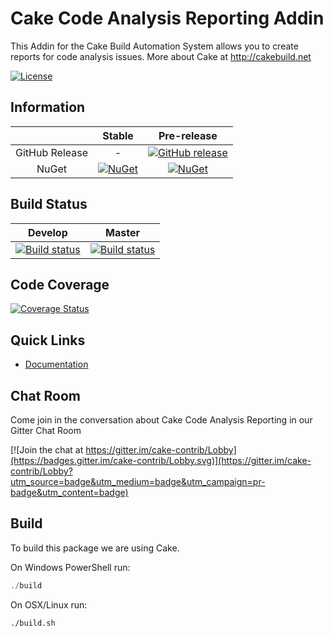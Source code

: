 # Cake Code Analysis Reporting Addin

This Addin for the Cake Build Automation System allows you to create reports for code analysis issues.
More about Cake at http://cakebuild.net

[![License](http://img.shields.io/:license-mit-blue.svg)](https://github.com/cake-contrib/Cake.CodeAnalysisReporting/blob/develop/LICENSE)

## Information

| | Stable | Pre-release |
|:--:|:--:|:--:|
|GitHub Release|-|[![GitHub release](https://img.shields.io/github/release/cake-contrib/Cake.CodeAnalysisReporting.svg)](https://github.com/cake-contrib/Cake.CodeAnalysisReporting/releases/latest)|
|NuGet|[![NuGet](https://img.shields.io/nuget/v/Cake.CodeAnalysisReporting.svg)](https://www.nuget.org/packages/Cake.CodeAnalysisReporting)|[![NuGet](https://img.shields.io/nuget/vpre/Cake.CodeAnalysisReporting.svg)](https://www.nuget.org/packages/Cake.CodeAnalysisReporting)|

## Build Status

|Develop|Master|
|:--:|:--:|
|[![Build status](https://ci.appveyor.com/api/projects/status/cm99k0sdf84dxm2g/branch/develop?svg=true)](https://ci.appveyor.com/project/cakecontrib/cake-codeanalysisreporting/branch/develop)|[![Build status](https://ci.appveyor.com/api/projects/status/cm99k0sdf84dxm2g/branch/develop?svg=true)](https://ci.appveyor.com/project/cakecontrib/cake-codeanalysisreporting/branch/master)|

## Code Coverage

[![Coverage Status](https://coveralls.io/repos/github/cake-contrib/Cake.CodeAnalysisReporting/badge.svg?branch=develop)](https://coveralls.io/github/cake-contrib/Cake.CodeAnalysisReporting?branch=develop)

## Quick Links

- [Documentation](https://cake-contrib.github.io/Cake.CodeAnalysisReporting)

## Chat Room

Come join in the conversation about Cake Code Analysis Reporting in our Gitter Chat Room

[![Join the chat at https://gitter.im/cake-contrib/Lobby](https://badges.gitter.im/cake-contrib/Lobby.svg)](https://gitter.im/cake-contrib/Lobby?utm_source=badge&utm_medium=badge&utm_campaign=pr-badge&utm_content=badge)

## Build

To build this package we are using Cake.

On Windows PowerShell run:

```powershell
./build
```

On OSX/Linux run:

```bash
./build.sh
```